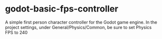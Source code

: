 # godot-basic-fps-controller
A simple first person character controller for the Godot game engine. In the project settings, under General/Physics/Common, be sure to set Physics FPS to 240
